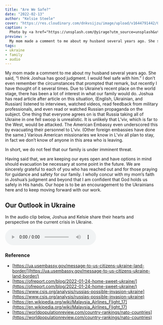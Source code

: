 ```yaml
---
title: "Are We Safe?"
date: "2022-02-13"
author: "Kelsie Steele"
cover: "https://res.cloudinary.com/dnkvsijzu/image/upload/v1644791442/OFReport/2022-02-13-are-we-safe/andriyko-podilnyk-TaWaGbjp60Q-unsplash-1200x700_yjxl0p.jpg"
caption: >
  Photo by <a href="https://unsplash.com/@yirage?utm_source=unsplash&utm_medium=referral&utm_content=creditCopyText">Andriyko Podilnyk</a> on <a href="https://unsplash.com/s/photos/ukraine?utm_source=unsplash&utm_medium=referral&utm_content=creditCopyText">Unsplash</a>
preview: >
  My mom made a comment to me about my husband several years ago. She said, "I think Joshua has good judgment. I would feel safe with him." I don’t even remember the circumstances that prompted that remark, but recently I have thought of it several times. Due to Ukraine’s recent place on the world stage, there has been a lot of interest in what our family would do.
tags:
- ukraine
- family
- audio
---
```


My mom made a comment to me about my husband several years ago. She said, “I think Joshua has good judgment. I would feel safe with him.” I don’t even remember the circumstances that prompted that remark, but recently I have thought of it several times. Due to Ukraine’s recent place on the world stage, there has been a lot of interest in what our family would do. Joshua has read article after article on this situation, (English, Ukrainian, and Russian) listened to interviews, watched videos, read feedback from military professionals, and even read or watched Russian propaganda on the subject. One thing that everyone agrees on is that Russia taking all of Ukraine in one fell swoop is unrealistic. It is unlikely that L’viv, which is far to the West, would be attacked. The American Embassy even underscored this by evacuating their personnel to L’viv. (Other foreign embassies have done the same.) Various American missionaries we know in L’viv all plan to stay, in fact we don’t know of anyone in this area who is leaving. 

In short, we do not feel that our family is under imminent threat.

Having said that, we are keeping our eyes open and have options in mind should evacuation be necessary at some point in the future. We are sincerely grateful to each of you who has reached out and for those praying for guidance and safety for our family. I wholly concur with my mom’s faith in Joshua’s judgment and beyond that I am confident that God holds us safely in His hands. Our hope is to be an encouragement to the Ukrainians here and to keep moving forward with our work.

<article-spacer />

<div class="flex flex-col justify-center p-6 border-4 border-blue-600">
  <h2 class="mt-0 mb-4 text-center">Our Outlook in Ukraine</h2>
  <p class="mb-6 text-center">In the audio clip below, Joshua and Kelsie share their hearts and perspective on the current crisis in Ukraine.</p>
  <audio class="mx-auto" width="300" controls="controls">
    <source src="//d21yo20tm8bmc2.cloudfront.net/audio/our-outlook-in-ukraine.mp3" type="audio/mpeg" />
    Sorry, your browser does not support the audio element.
  </audio>
</div>

### Reference

- [https://ua.usembassy.gov/message-to-us-citizens-ukraine-land-border/](https://ua.usembassy.gov/message-to-us-citizens-ukraine-land-border/)
- [https://ofreport.com/blog/2022-01-24-home-sweet-ukraine/](https://ofreport.com/blog/2022-01-24-home-sweet-ukraine/)
- [https://www.csis.org/analysis/russias-possible-invasion-ukraine](https://www.csis.org/analysis/russias-possible-invasion-ukraine)
- [https://en.wikipedia.org/wiki/Malaysia_Airlines_Flight_17](https://en.wikipedia.org/wiki/Malaysia_Airlines_Flight_17)
- [https://worldpopulationreview.com/country-rankings/nato-countries](https://worldpopulationreview.com/country-rankings/nato-countries)

<article-spacer />
